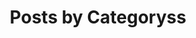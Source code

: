 ---
title: "Posts by Categoryss"
layout: categories
permalink: /categories/
author_profile: true
---